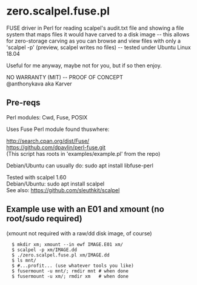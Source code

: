 # zero.scalpel.fuse.pl

FUSE driver in Perl for reading scalpel's audit.txt file and showing a file system that maps files it would have carved to a disk image -- this allows for zero-storage carving as you can browse and view files with only a 'scalpel -p' (preview, scalpel writes no files) -- tested under Ubuntu Linux 18.04  
  
Useful for me anyway, maybe not for you, but if so then enjoy.  
  
NO WARRANTY (MIT) -- PROOF OF CONCEPT  
@anthonykava aka Karver  
  
## Pre-reqs

Perl modules: Cwd, Fuse, POSIX  

Uses Fuse Perl module found thuswhere:  
  
http://search.cpan.org/dist/Fuse/  
https://github.com/dpavlin/perl-fuse.git  
(This script has roots in 'examples/example.pl' from the repo)  
  
Debian/Ubuntu can usually do: sudo apt install libfuse-perl  
  
Tested with scalpel 1.60  
Debian/Ubuntu: sudo apt install scalpel  
See also: https://github.com/sleuthkit/scalpel

## Example use with an E01 and xmount (no root/sudo required)
(xmount not required with a raw/dd disk image, of course)

      $ mkdir xm; xmount --in ewf IMAGE.E01 xm/
      $ scalpel -p xm/IMAGE.dd
      $ ./zero.scalpel.fuse.pl xm/IMAGE.dd
      $ ls mnt/
      $ #...profit... (use whatever tools you like)
      $ fusermount -u mnt/; rmdir mnt # when done
      $ fusermount -u xm/; rmdir xm   # when done
